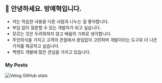 ## 👋 안녕하세요. 방예혁입니다.

- 저는 학습한 내용을 다른 사람과 나누는 걸 좋아합니다.
- 부담 없이 질문할 수 있는 개발자가 되고 싶습니다.
- 모르는 것은 두려워하지 않고 배움의 기회로 생각합니다.
- 주인의식을 가지고 고객의 관점에서 끊임없이 고민하며 개발이라는 도구로 더 나은 가치를 제공하고 싶습니다.
- 백엔드 개발에 많은 관심을 가지고 있습니다.

<!--
<h3>I'm studying 📖</h3>
<div style="display:inline">
<img src="https://img.shields.io/badge/Java-007396?style=for-the-badge&logo=OpenJDK&logoColor=white"/> 
 <img src="https://img.shields.io/badge/Kotlin-7F52FF?style=for-the-badge&logo=kotlin&logoColor=white">
<img src="https://img.shields.io/badge/spring-6DB33F?style=for-the-badge&logo=spring&logoColor=white"> <img src="https://img.shields.io/badge/springboot-6DB33F?style=for-the-badge&logo=springboot&logoColor=white"> <img src="https://img.shields.io/badge/mysql-4479A1?style=for-the-badge&logo=mysql&logoColor=white"> <img src="https://img.shields.io/badge/Go-00ADD8?style=for-the-badge&logo=Go&logoColor=white"/>
 <br />
</div>

<h3>Welcome my 🙌</h3>
<a href="https://velog.io/@hyeok_1212" target="_blank"><img src="https://img.shields.io/badge/velog-99FFCC?style=for-the-badge&logo=VELOG&logoColor=003300"/></a>
<a href="mailto:qkddpgur318@gmail.com"><img src="https://img.shields.io/badge/Gmail-D0A9F5?style=for-the-badge&logo=Gmail&logoColor=white&link=mailto:wonjongah@gmail.com"/></a>

-->

<!--<h3>Algorithm ✏️</h3>
 
[![Solved.ac Profile](http://mazassumnida.wtf/api/generate_badge?boj=aksk333)](https://solved.ac/aksk333) -->

<!-- <h3>GitHub stats :seedling:</h3>

![YehyeokBang's GitHub stats](https://github-readme-stats.vercel.app/api?username=YehyeokBang&show_icons=true&theme=gruvbox)

<h3>Most Used Languages 🥇</h3>

[![Top Langs](https://github-readme-stats.vercel.app/api/top-langs/?username=YehyeokBang&layout=compact&theme=dark)](https://github.com/jogilsang/jogilsang)  

-->

### My Posts

<!--[![Velog's GitHub stats](https://velog-readme-stats.vercel.app/api/list?name=hyeok_1212)](https://velog.io/@hyeok_1212)-->
![Velog GitHub stats](https://velog-github-badge.vercel.app/badge/hyeok_1212?theme=dark&posts=3)
